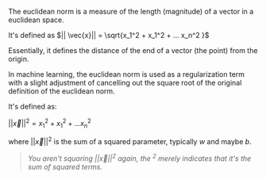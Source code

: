 The euclidean norm is a measure of the length (magnitude) of a vector in a euclidean space. 

It's defined as $|| \vec{x}|| = \sqrt{x_1^2 + x_1^2 + ... x_n^2 }$

Essentially, it defines the distance of the end of a vector (the point) from the origin.

In machine learning, the euclidean norm is used as a regularization term with a slight adjustment of cancelling out the square root of the original definition of the euclidean norm.

It's defined as:

$||\vec{x}||^2 = x_1^2 + x_1^2 + ... x_n^2$

where $||\vec{x}||^2$ is the sum of a squared parameter, typically $w$ and maybe $b$.

> *You aren't squaring $||\vec{x}||^2$ again, the $^2$ merely indicates that it's the sum of squared terms.*